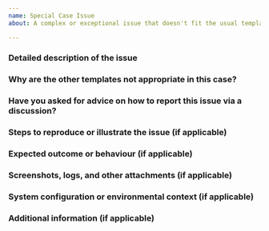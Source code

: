 ```yaml
---
name: Special Case Issue
about: A complex or exceptional issue that doesn't fit the usual templates

---
```


<!-- 
Please read the text in this edit field before filling it in. 
If your issue doesn't neatly fit into either the bug report or feature request categories, and it involves a more complex or unique scenario, use this template. Before proceeding, please review the existing templates to ensure that those do not better suit your needs:
- Bug Report Template: https://github.com/nvaccess/nvda/issues/new?template=bug_report.md
- Feature Request Template: https://github.com/nvaccess/nvda/issues/new?template=feature_request.md

Issues may be closed if the required information is not present. For guidance on how to fill in this template, including how to provide the required files, please see:
https://github.com/nvaccess/nvda/blob/master/projectDocs/issues/githubIssueTemplateExplanationAndExamples.md

Please also note that the NVDA project has a Citizen and Contributor Code of Conduct which can be found at https://github.com/nvaccess/nvda/blob/master/CODE_OF_CONDUCT.md. NV Access expects that all contributors and other community members read and abide by the rules set out in this document while participating or contributing to this project. This includes creating or commenting on issues and pull requests.

Questions below start with multiple hash symbols (#). Please place your answers and information on the blank line below each question.
-->

### Detailed description of the issue
<!--
Provide a detailed description of the issue you are reporting. Include specific details to help us understand the context.
-->

### Why are the other templates not appropriate in this case?
<!--
Explain why this issue cannot be addressed using the standard bug report or feature request templates.
-->

### Have you asked for advice on how to report this issue via a discussion?
<!--
Mention if you have sought advice or shared this issue in community discussions before creating this issue ticket. Include links to discussion threads if applicable.
-->

### Steps to reproduce or illustrate the issue (if applicable)
<!--
If possible, provide steps to demonstrate or reproduce the issue. If this section is not applicable, write "N/A."
-->

### Expected outcome or behaviour (if applicable)
<!--
Describe what you expected to happen or how you expect the project to handle this kind of issue.
-->

### Screenshots, logs, and other attachments (if applicable)
<!--
Attach any relevant screenshots, logs, or files that would help in diagnosing or understanding the issue.
-->

### System configuration or environmental context (if applicable)
<!--
Include details about your environment where relevant (e.g., operating system, NVDA version, other relevant software).
-->

### Additional information (if applicable)
<!--
Provide any additional context or information that you think may be helpful for understanding or resolving the issue.
-->
